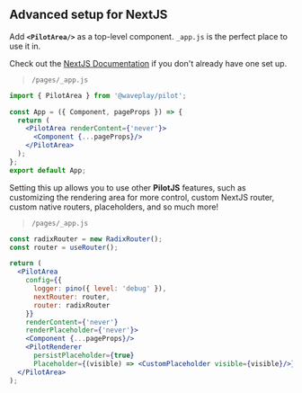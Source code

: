 
## Advanced setup for NextJS

Add **`<PilotArea/>`** as a top-level component. `_app.js` is the perfect place to use it in.

Check out the [NextJS Documentation](https://nextjs.org/docs/advanced-features/custom-app) if you don't already have one set up.

> `/pages/_app.js`
```jsx
import { PilotArea } from '@waveplay/pilot';

const App = ({ Component, pageProps }) => {
  return (
    <PilotArea renderContent={'never'}>
      <Component {...pageProps}/>
    </PilotArea>
  );
};
export default App;
```

Setting this up allows you to use other **PilotJS** features, such as customizing the rendering area for more control, custom NextJS router, custom native routers, placeholders, and so much more!

> `/pages/_app.js`
```jsx
const radixRouter = new RadixRouter();
const router = useRouter();

return (
  <PilotArea
    config={{
      logger: pino({ level: 'debug' }),
      nextRouter: router,
      router: radixRouter
    }}
    renderContent={'never'}
    renderPlaceholder={'never'}>
    <Component {...pageProps}/>
    <PilotRenderer
      persistPlaceholder={true}
      Placeholder={(visible) => <CustomPlaceholder visible={visible}/>}/>
  </PilotArea>
);
```
